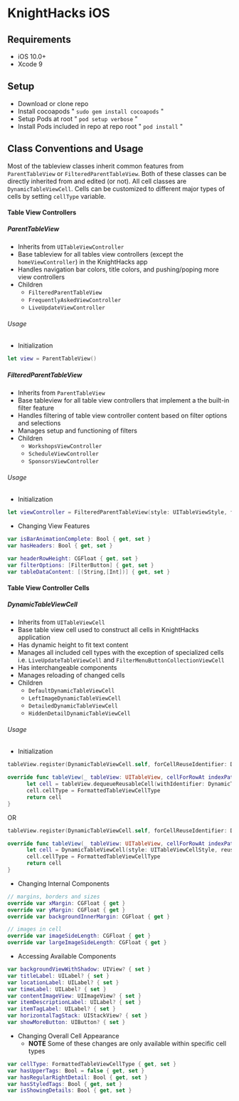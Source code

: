 # KnightHacks iOS

## Requirements

- iOS 10.0+
- Xcode 9

## Setup
- Download or clone repo
- Install cocoapods
"
```sudo gem install cocoapods```
"
- Setup Pods at root
"
```pod setup verbose```
"
- Install Pods included in repo at repo root
"
```pod install```
"

## Class Conventions and Usage

Most of the tableview classes inherit common features from `ParentTableView` or `FilteredParentTableView`. Both of these classes can be directly inherited from and edited (or not). All cell classes are `DynamicTableViewCell`. Cells can be customized to different major types of cells by setting `cellType` variable.

#### Table View Controllers

##### ParentTableView

- Inherits from `UITableViewController`
- Base tableview for all tables view controllers (except the `homeViewController`) in the KnightHacks app
- Handles navigation bar colors, title colors, and pushing/poping more view controllers
- Children
  - `FilteredParentTableView`
  - `FrequentlyAskedViewController`
  - `LiveUpdateViewController`
  
###### Usage
- Initialization
```swift 
let view = ParentTableView()
```

##### FilteredParentTableView
- Inherits from `ParentTableView`
- Base tableview for all table view controllers that implement a the built-in filter feature
- Handles filtering of table view controller content based on filter options and selections
- Manages setup and functioning of filters
- Children
  - `WorkshopsViewController`
  - `ScheduleViewController`
  - `SponsorsViewController`

###### Usage
- Initialization
```swift 
let viewController = FilteredParentTableView(style: UITableViewStyle, filterOptions: [FilterButton], content: [(String,[Int])])
```
- Changing View Features
```swift 
var isBarAnimationComplete: Bool { get, set }
var hasHeaders: Bool { get, set }

var headerRowHeight: CGFloat { get, set }
var filterOptions: [FilterButton] { get, set }
var tableDataContent: [(String,[Int])] { get, set }
```

#### Table View Controller Cells

##### DynamicTableViewCell
- Inherits from `UITableViewCell`
- Base table view cell used to construct all cells in KnightHacks application
- Has dynamic height to fit text content
- Manages all included cell types with the exception of specialized cells i.e. `LiveUpdateTableViewCell` and `FilterMenuButtonCollectionViewCell`
- Has interchangeable components
- Manages reloading of changed cells
- Children 
  - `DefaultDynamicTableViewCell`
  - `LeftImageDynamicTableViewCell`
  - `DetailedDynamicTableViewCell`
  - `HiddenDetailDynamicTableViewCell`
  
###### Usage
- Initialization
```swift 
tableView.register(DynamicTableViewCell.self, forCellReuseIdentifier: DynamicTableViewCell.identifier)

override func tableView(_ tableView: UITableView, cellForRowAt indexPath: IndexPath) -> UITableViewCell {
      let cell = tableView.dequeueReusableCell(withIdentifier: DynamicTableViewCell.identifier, for: indexPath) as! DynamicTableViewCell
      cell.cellType = FormattedTableViewCellType
      return cell
}
```

OR 

``` swift 
tableView.register(DynamicTableViewCell.self, forCellReuseIdentifier: DynamicTableViewCell.identifier)

override func tableView(_ tableView: UITableView, cellForRowAt indexPath: IndexPath) -> UITableViewCell {
      let cell = DynamicTableViewCell(style: UITableViewCellStyle, reuseIdentifier: DynamicTableViewCell.identifier) as! DynamicTableViewCell
      cell.cellType = FormattedTableViewCellType
      return cell
}
```
- Changing Internal Components
```swift 
// margins, borders and sizes
override var xMargin: CGFloat { get }
override var yMargin: CGFloat { get }
override var backgroundInnerMargin: CGFloat { get }

// images in cell
override var imageSideLength: CGFloat { get }
override var largeImageSideLength: CGFloat { get }
```

- Accessing Available Components
```swift 
var backgroundViewWithShadow: UIView? { set }
var titleLabel: UILabel? { set }
var locationLabel: UILabel? { set }
var timeLabel: UILabel? { set }
var contentImageView: UIImageView? { set }
var itemDescriptionLabel: UILabel? { set }
var itemTagLabel: UILabel? { set }
var horizontalTagStack: UIStackView? { set }
var showMoreButton: UIButton? { set }
```

- Changing Overall Cell Appearance
  - **NOTE** Some of these changes are only available within specific cell types
``` swift 
var cellType: FormattedTableViewCellType { get, set }
var hasUpperTags: Bool = false { get, set }
var hasRegularRightDetail: Bool { get, set }
var hasStyledTags: Bool { get, set }
var isShowingDetails: Bool { get, set }
```
  
